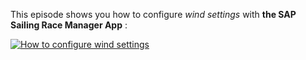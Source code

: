 This episode shows you how to configure *wind settings* with **the SAP Sailing Race Manager App** :

[![How to configure wind settings](https://i.vimeocdn.com/video/1011532573-a72305c16fcb48b67ff30dd60ffb19612a7dc407c852424da37cd49cdc238351-d?f=webp&region=us)](https://vimeo.com/488860317)